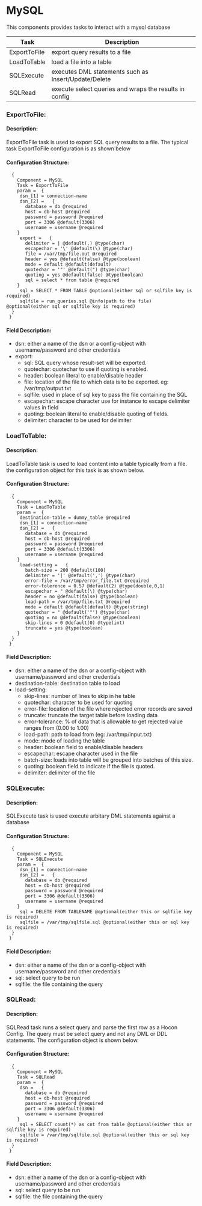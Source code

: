 
 
MySQL
=====

This components provides tasks to interact with a mysql database

| Task          | Description                                             |
|---------------|---------------------------------------------------------|
| ExportToFile  | export query results to a file                          |
| LoadToTable   | load a file into a table                                |
| SQLExecute    | executes DML statements such as Insert/Update/Delete    |
| SQLRead       | execute select queries and wraps the results in config  |

     

 
### ExportToFile:


#### Description:

 
ExportToFile task is used to export SQL query results to a file.
The typical task ExportToFile configuration is as shown below
     

#### Configuration Structure:


      {
        Component = MySQL
        Task = ExportToFile
        param =  {
         dsn_[1] = connection-name
         dsn_[2] =   {
           database = db @required
           host = db-host @required
           password = password @required
           port = 3306 @default(3306)
           username = username @required
        }
         export =   {
           delimiter = | @default(,) @type(char)
           escapechar = '\' @default(\) @type(char)
           file = /var/tmp/file.out @required
           header = yes @default(false) @type(boolean)
           mode = default @default(default)
           quotechar = '"' @default(") @type(char)
           quoting = yes @default(false) @type(boolean)
           sql = select * from table @required
        }
         sql = SELECT * FROM TABLE @optional(either sql or sqlfile key is required)
         sqlfile = run_queries.sql @info(path to the file) @optional(either sql or sqlfile key is required)
      }
     }


#### Field Description:

 * dsn: either a name of the dsn or a config-object with username/password and other credentials
 * export:
    * sql: SQL query whose result-set will be exported.
    * quotechar: quotechar to use if quoting is enabled.
    * header: boolean literal to enable/disable header
    * file: location of the file to which data is to be exported. eg: /var/tmp/output.txt
    * sqlfile: used in place of sql key to pass the file containing the SQL
    * escapechar: escape character use for instance to escape delimiter values in field
    * quoting: boolean literal to enable/disable quoting of fields.
    * delimiter: character to be used for delimiter

     




### LoadToTable:


#### Description:

 
LoadToTable task is used to load content into a table typically from a file.
the configuration object for this task is as shown below.
    

#### Configuration Structure:


      {
        Component = MySQL
        Task = LoadToTable
        param =  {
         destination-table = dummy_table @required
         dsn_[1] = connection-name
         dsn_[2] =   {
           database = db @required
           host = db-host @required
           password = password @required
           port = 3306 @default(3306)
           username = username @required
        }
         load-setting =   {
           batch-size = 200 @default(100)
           delimiter = '|' @default(',') @type(char)
           error-file = /var/tmp/error_file.txt @required
           error-tolerence = 0.57 @default(2) @type(double,0,1)
           escapechar = " @default(\) @type(char)
           header = no @default(false) @type(boolean)
           load-path = /var/tmp/file.txt @required
           mode = default @default(default) @type(string)
           quotechar = " @default('"') @type(char)
           quoting = no @default(false) @type(boolean)
           skip-lines = 0 @default(0) @type(int)
           truncate = yes @type(boolean)
        }
      }
     }


#### Field Description:

 * dsn: either a name of the dsn or a config-object with username/password and other credentials
 * destination-table: destination table to load
 * load-setting:
    * skip-lines: number of lines to skip in he table
    * quotechar: character to be used for quoting
    * error-file: location of the file where rejected error records are saved
    * truncate: truncate the target table before loading data
    * error-tolerance: % of data that is allowable to get rejected value ranges from (0.00 to 1.00)
    * load-path: path to load from (eg: /var/tmp/input.txt)
    * mode: mode of loading the table
    * header: boolean field to enable/disable headers
    * escapechar: escape character used in the file
    * batch-size: loads into table will be grouped into batches of this size.
    * quoting: boolean field to indicate if the file is quoted.
    * delimiter: delimiter of the file

     




### SQLExecute:


#### Description:

 SQLExecute task is used execute arbitary DML statements against a database

#### Configuration Structure:


      {
        Component = MySQL
        Task = SQLExecute
        param =  {
         dsn_[1] = connection-name
         dsn_[2] =   {
           database = db @required
           host = db-host @required
           password = password @required
           port = 3306 @default(3306)
           username = username @required
        }
         sql = DELETE FROM TABLENAME @optional(either this or sqlfile key is required)
         sqlfile = /var/tmp/sqlfile.sql @optional(either this or sql key is required)
      }
     }


#### Field Description:

 * dsn: either a name of the dsn or a config-object with username/password and other credentials
 * sql: select query to be run
 * sqlfile: the file containing the query

     




### SQLRead:


#### Description:

 
SQLRead task runs a select query and parse the first row as a Hocon Config.
The query must be select query and not any DML or DDL statements.
The configuration object is shown below.
    

#### Configuration Structure:


      {
        Component = MySQL
        Task = SQLRead
        param =  {
         dsn =   {
           database = db @required
           host = db-host @required
           password = password @required
           port = 3306 @default(3306)
           username = username @required
        }
         sql = SELECT count(*) as cnt from table @optional(either this or sqlfile key is required)
         sqlfile = /var/tmp/sqlfile.sql @optional(either this or sql key is required)
      }
     }


#### Field Description:

 * dsn: either a name of the dsn or a config-object with username/password and other credentials
 * sql: select query to be run
 * sqlfile: the file containing the query

     

     